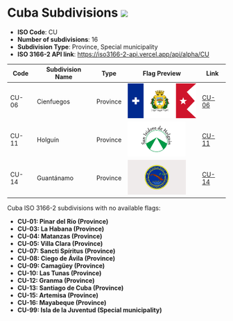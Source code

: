 # Cuba Subdivisions ![](https://flagcdn.com/h40/cu.png)

- **ISO Code**: CU
- **Number of subdivisions**: 16
- **Subdivision Type**: Province, Special municipality
- **ISO 3166-2 API link**: https://iso3166-2-api.vercel.app/api/alpha/CU

| Code  | Subdivision Name         | Type | Flag Preview | Link |
|-------|--------------------------|--------------| -------------- |----------|
| CU-06 | Cienfuegos | Province | <img src='https://raw.githubusercontent.com/amckenna41/iso3166-flag-icons/main/iso3166-2-icons/CU/CU-06.svg' height='80'> | [CU-06](https://github.com/amckenna41/iso3166-flag-icons/blob/main/iso3166-2-icons/CU/CU-06.svg) |
| CU-11 | Holguín | Province | <img src='https://raw.githubusercontent.com/amckenna41/iso3166-flag-icons/main/iso3166-2-icons/CU/CU-11.svg' height='80'> | [CU-11](https://github.com/amckenna41/iso3166-flag-icons/blob/main/iso3166-2-icons/CU/CU-11.svg) |
| CU-14 | Guantánamo | Province | <img src='https://raw.githubusercontent.com/amckenna41/iso3166-flag-icons/main/iso3166-2-icons/CU/CU-14.svg' height='80'> | [CU-14](https://github.com/amckenna41/iso3166-flag-icons/blob/main/iso3166-2-icons/CU/CU-14.svg) |

Cuba ISO 3166-2 subdivisions with no available flags:

* **CU-01: Pinar del Río (Province)**
* **CU-03: La Habana (Province)**
* **CU-04: Matanzas (Province)**
* **CU-05: Villa Clara (Province)**
* **CU-07: Sancti Spíritus (Province)**
* **CU-08: Ciego de Ávila (Province)**
* **CU-09: Camagüey (Province)**
* **CU-10: Las Tunas (Province)**
* **CU-12: Granma (Province)**
* **CU-13: Santiago de Cuba (Province)**
* **CU-15: Artemisa (Province)**
* **CU-16: Mayabeque (Province)**
* **CU-99: Isla de la Juventud (Special municipality)**